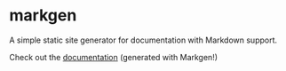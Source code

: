 # markgen

A simple static site generator for documentation with Markdown support.

Check out the [documentation](https://dylanclaywell.github.io/markgen) (generated with Markgen!)
